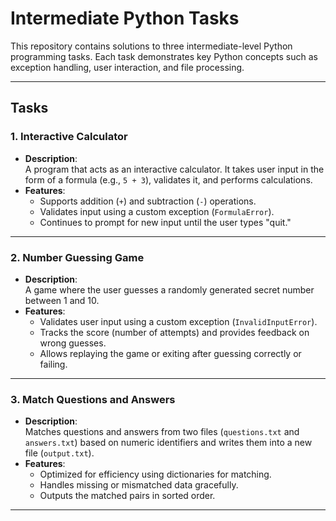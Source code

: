 # Intermediate Python Tasks

This repository contains solutions to three intermediate-level Python programming tasks. Each task demonstrates key Python concepts such as exception handling, user interaction, and file processing.

---

## **Tasks**

### **1. Interactive Calculator**
- **Description**:  
  A program that acts as an interactive calculator. It takes user input in the form of a formula (e.g., `5 + 3`), validates it, and performs calculations.
- **Features**:
  - Supports addition (`+`) and subtraction (`-`) operations.
  - Validates input using a custom exception (`FormulaError`).
  - Continues to prompt for new input until the user types "quit."

---

### **2. Number Guessing Game**
- **Description**:  
  A game where the user guesses a randomly generated secret number between 1 and 10.
- **Features**:
  - Validates user input using a custom exception (`InvalidInputError`).
  - Tracks the score (number of attempts) and provides feedback on wrong guesses.
  - Allows replaying the game or exiting after guessing correctly or failing.

---

### **3. Match Questions and Answers**
- **Description**:  
  Matches questions and answers from two files (`questions.txt` and `answers.txt`) based on numeric identifiers and writes them into a new file (`output.txt`).
- **Features**:
  - Optimized for efficiency using dictionaries for matching.
  - Handles missing or mismatched data gracefully.
  - Outputs the matched pairs in sorted order.

---
